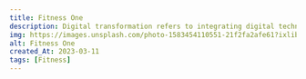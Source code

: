 ```yaml
---
title: Fitness One
description: Digital transformation refers to integrating digital technology into all business areas, fundamentally changing how the organisation operates and delivers value to customers.
img: https://images.unsplash.com/photo-1583454110551-21f2fa2afe61?ixlib=rb-4.0.3&ixid=MnwxMjA3fDB8MHxwaG90by1wYWdlfHx8fGVufDB8fHx8&auto=format&fit=crop&w=1170&q=80
alt: Fitness One
created_At: 2023-03-11
tags: [Fitness]
---
```

